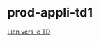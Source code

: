 # prod-appli-td1

[Lien vers le TD](http://www.mickael-martin-nevot.com/univ-amu/iut/dut-informatique/methodologie-de-la-production-d-applications/?s41-td1-merise-modeles-conceptuels-et-schema-relationnel.pdf)
